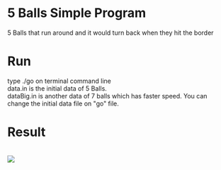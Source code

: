 # 5 Balls Simple Program
5 Balls that run around and it would turn back when they hit the border

# Run
type  ./go on terminal command line </br>
data.in is the initial data of 5 Balls.</br>
dataBig.in is another data of 7 balls which has faster speed. You can change the initial data file on "go" file.</br>

# Result 
<br/>
<img = "550" src = "Simple-MVC-design-pattern/Screen Shot 2017-07-02 at 8.24.16 PM.png"/>
<br/>
